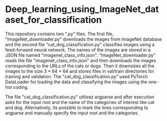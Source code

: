 # Deep_learning_using_ImageNet_dataset_for_classification
This repository contains two ".py" files. The first file, "ImageNet_downloader.py" downloads the images from ImageNet database and the second file "cat_dog_classification.py" classifies images using a feed-forward neural network. The names of the images are stored in a JSON file named "imagenet_class_info.json". "ImageNet_downloader.py" reads the file "imagenet_class_info.json" and then downloads the images corresponding to the URLs of the cats or dogs. Then it downsizes all the images to the size 3 * 64 * 64 and stores files in val/train directories for training and validation. 
The "cat_dog_classification.py" used PyTorch DataLoader for loading the data and classifying the images using the one-hot coding. 


The file "cat_dog_classification.py" utilisez argparse and after execution asks for the input root and the name of the categories of interest like cat and dog. Alternatively, its possible to mark the lines corresponding to argparse and manually specify the input root and the categories.
